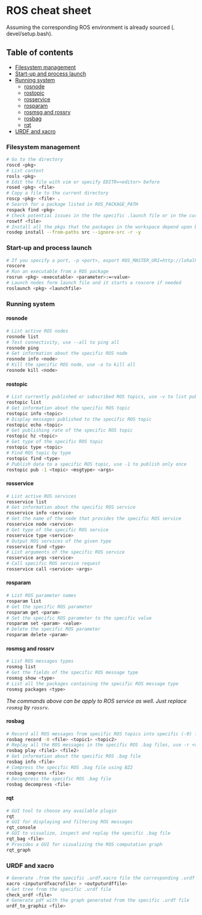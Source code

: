 # ROS cheat sheet
Assuming the corresponding ROS environment is already sourced (. devel/setup.bash).

## Table of contents
* [Filesystem management](#Filesystem-management)
* [Start-up and process launch](#start-up-and-process-launch)
* [Running system](#Running-system)
  * [rosnode](#rosnode)
  * [rostopic](#rostopic)
  * [rosservice](#rosservice)
  * [rosparam](#rosparam)
  * [rosmsg and rossrv](#rosmsg-and-rossrv)
  * [rosbag](#rosbag)
  * [rqt](#rqt)
* [URDF and xacro](#URDF-and-xacro)

### Filesystem management
```sh
# Go to the directory
roscd <pkg>
# List content
rosls <pkg>
# Edit the file with vim or specify EDITR=<editor> before
rosed <pkg> <file>
# Copy a file to the current directory
roscp <pkg> <file> .
# Search for a package listed in ROS_PACKAGE_PATH
rospack find <pkg>
# Check potential issues in the the specific .launch file or in the current pkg if no file is specified
roswtf <file>
# Install all the pkgs that the packages in the workspace depend upon but are missing in the PC
rosdep install --from-paths src --ignore-src -r -y
```

### Start-up and process launch
```sh
# If you specify a port, -p <port>, export ROS_MASTER_URI=http://lohalhost:<port>
roscore
# Run an executable from a ROS package
rosrun <pkg> <executable> <parameter>:=<value>
# Launch nodes form launch file and it starts a roscore if needed
roslaunch <pkg> <launchfile>
```

### Running system
#### rosnode
```sh
# List active ROS nodes
rosnode list
# Test connectivity, use --all to ping all
rosnode ping
# Get information about the specific ROS node
rosnode info <node>
# Kill the specific ROS node, use -a to kill all
rosnode kill <node>
```

#### rostopic
```sh
# List currently published or subscribed ROS topics, use -v to list publishers and subscribers as well
rostopic list
# Get information about the specific ROS topic
rostopic info <topic>
# Display messages published to the specific ROS topic
rostopic echo <topic>
# Get publishing rate of the specific ROS topic
rostopic hz <topic>
# Get type of the specific ROS topic
rostopic type <topic>
# Find ROS topic by type
rostopic find <type>
# Publish data to a specific ROS topic, use -1 to publish only once
rostopic pub -1 <topic> <msgtype> <args>
```

#### rosservice
```sh
# List active ROS services
rosservice list
# Get information about the specific ROS service
rosservice info <service>
# Get the name of the node that provides the specific ROS service
rosservice node <service>
# Get type of the specific ROS service
rosservice type <service>
# Output ROS services of the given type
rosservice find <type>
# List arguments of the specific ROS service
rosservice args <service>
# Call specific ROS service request
rosservice call <service> <args>
```

#### rosparam
```sh
# List ROS parameter names
rosparam list
# Get the specific ROS parameter
rosparam get <param>
# Set the specific ROS parameter to the specific value
rosparam set <param> <value>
# Delete the specific ROS parameter
rosparam delete <param>
```

#### rosmsg and rossrv
```sh
# List ROS messages types
rosmsg list
# Get the fields of the specific ROS message type
rosmsg show <type>
# List all the packages containing the specific ROS message type
rosmsg packages <type>
```
_The commands above can be apply to ROS service as well. Just replace `rosmsg` by `rossrv`._

#### rosbag
```sh
# Record all ROS messages from specific ROS topics into specific (-0) file, use -l <val> to set a maximum messages to be recorded from each topics
rosbag record -0 <file> <topic1> <topic2>
# Replay all the ROS messages in the specific ROS .bag files, use -r <value> to change the rate
rosbag play <file1> <file2>
# Get information about the specific ROS .bag file
rosbag info <file>
# Compress the specific ROS .bag file using BZ2
rosbag compress <file>
# Decompress the specific ROS .bag file
rosbag decompress <file>
```

#### rqt
```sh
# GUI tool to choose any available plugin
rqt
# GUI for displaying and filtering ROS messages
rqt_console
# GUI to visualize, inspect and replay the specific .bag file
rqt_bag <file>
# Provides a GUI for vizualizing the ROS computation graph
rqt_graph

```

### URDF and xacro
```sh
# Generate .from the specific .urdf.xacro file the corresponding .urdf file
xacro <inputurdfxacrofile> > <outputurdffile>
# Get tree from the specific .urdf file
check_urdf <file>
# Generate pdf with the graph generated from the specific .urdf file
urdf_to_graphiz <file>
```
